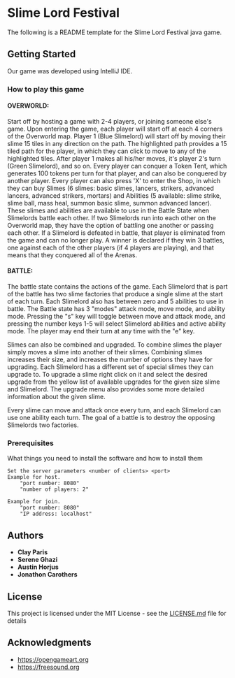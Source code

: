 # Slime Lord Festival

The following is a README template for the Slime Lord Festival java game.

## Getting Started

Our game was developed using IntelliJ IDE.

### How to play this game

#### OVERWORLD: 

Start off by hosting a game with 2-4 players, or joining someone else's game. Upon entering the game, each player will start off at each 
4 corners of the Overworld map. Player 1 (Blue Slimelord) will start off by moving their slime 15 tiles in any direction on the path. The 
highlighted path provides a 15 tiled path for the player, in which they can click to move to any of the highlighted tiles. After player 1 
makes all his/her moves, it's player 2's turn (Green Slimelord), and so on. Every player can conquer a Token Tent, which generates 100 
tokens per turn for that player, and can also be conquered by another player. Every player can also press 'X' to enter the Shop, in which 
they can buy Slimes (6 slimes: basic slimes, lancers, strikers, advanced lancers, advanced strikers, mortars) and Abilities 
(5 available: slime strike, slime ball, mass heal, summon basic slime, summon advanced lancer). These slimes and abilities are available 
to use in the Battle State when Slimelords battle each other. 
If two Slimelords run into each other on the Overworld map, they have the option of battling one another or passing each other. If a 
Slimelord is defeated in battle, that player is eliminated from the game and can no longer play. A winner is declared if they win 3 
battles, one against each of the other players (if 4 players are playing), and that means that they conquered all of the Arenas. 

#### BATTLE:

The battle state contains the actions of the game. Each Slimelord that is part of the battle has two slime factories that produce a single slime at the start of each turn. Each Slimelord also has between zero and 5 abilities to use in battle. The Battle state has 3 "modes" attack mode, move mode, and ability mode. Pressing the "s" key will toggle between move and attack mode, and pressing the number keys 1-5 will select Slimelord abilities and active ability mode. The player may end their turn at any time with the "e" key.

Slimes can also be combined and upgraded. To combine slimes the player simply moves a slime into another of their slimes. Combining slimes increases their size, and increases the number of options they have for upgrading. Each Slimelord has a different set of special slimes they can upgrade to. To upgrade a slime right click on it and select the desired upgrade from the yellow list of available upgrades for the given size slime and Slimelord. The upgrade menu also provides some more detailed information about the given slime.

Every slime can move and attack once every turn, and each Slimelord can use one ability each turn. The goal of a battle is to destroy the opposing Slimelords two factories.


### Prerequisites

What things you need to install the software and how to install them

```
Set the server parameters <number of clients> <port>
Example for host. 
    "port number: 8080" 
    "number of players: 2" 
    
Example for join. 
    "port number: 8080" 
    "IP address: localhost"
```

## Authors

* **Clay Paris**
* **Serene Ghazi**
* **Austin Horjus**
* **Jonathon Carothers**

## License

This project is licensed under the MIT License - see the [LICENSE.md](LICENSE.md) file for details

## Acknowledgments

* https://opengameart.org
* https://freesound.org